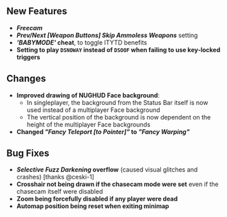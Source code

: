 ## New Features

- **_Freecam_**
- **_Prev/Next [Weapon Buttons] Skip Ammoless Weapons_** setting
- **_'BABYMODE'_ cheat**, to toggle ITYTD benefits
- **Setting to play `DSNOWAY` instead of `DSOOF` when failing to use key-locked triggers**

## Changes

- **Improved drawing of NUGHUD Face background**:
  - In singleplayer, the background from the Status Bar itself is now used
    instead of a multiplayer Face background
  - The vertical position of the background is now dependent on the height
    of the multiplayer Face backgrounds
- **Changed _"Fancy Teleport [to Pointer]"_ to _"Fancy Warping"_**

## Bug Fixes

- **_Selective Fuzz Darkening_ overflow** (caused visual glitches and crashes) [thanks @ceski-1]
- **Crosshair not being drawn if the chasecam mode were set** even if the chasecam itself were disabled
- **Zoom being forcefully disabled if any player were dead**
- **Automap position being reset when exiting minimap**
